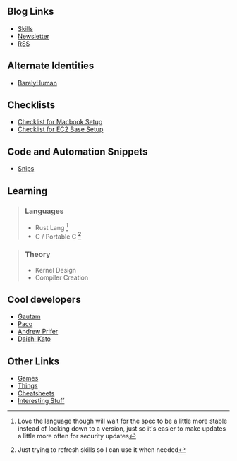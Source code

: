 ## Blog Links

- [Skills](/skills.html)
- [Newsletter](/newsletter.html)
- [RSS](/blog.xml)

## Alternate Identities

- [BarelyHuman](https://barelyhuman.dev)

## Checklists

- [Checklist for Macbook Setup](/posts/macbook-setup-checklist.html)
- [Checklist for EC2 Base Setup](/posts/ec2-setup-checklist.html)

## Code and Automation Snippets

- [Snips](https://snips.reaper.im/)

## Learning

> ### Languages
>
> - Rust Lang [^1]
> - C / Portable C [^2]

[^1]: Love the language though will wait for the spec to be a little more stable instead of locking down to a version, just so it's easier to make updates a little more often for security updates
[^2]: Just trying to refresh skills so I can use it when needed

> ### Theory
>
> - Kernel Design
> - Compiler Creation

## Cool developers

- [Gautam](https://backendengineer.net/)
- [Paco](https://paco.sh/)
- [Andrew Prifer](https://github.com/AndrewPrifer)
- [Daishi Kato](https://blog.axlight.com/)

## Other Links

- [Games](/games.html)
- [Things](/things.html)
- [Cheatsheets](/cheatsheets/index.html)
- [Interesting Stuff](/interesting.html)
